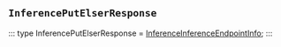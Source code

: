 ## `InferencePutElserResponse`
:::
type InferencePutElserResponse = [InferenceInferenceEndpointInfo](./InferenceInferenceEndpointInfo.md);
:::
